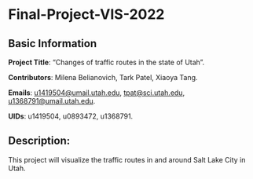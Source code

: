 # Final-Project-VIS-2022
## Basic Information
**Project Title**: “Changes of traffic routes in the state of Utah”.

**Contributors**: Milena Belianovich, Tark Patel, Xiaoya Tang.

**Emails**: u1419504@umail.utah.edu, tpat@sci.utah.edu, u1368791@umail.utah.edu.

**UIDs**: u1419504, u0893472, u1368791.

## Description: 
This project will visualize the traffic routes in and around Salt Lake City in Utah.

